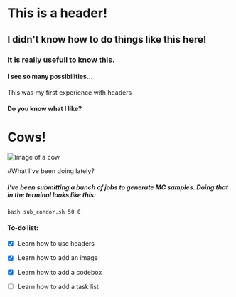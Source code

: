 # This is a header!
## I didn't know how to do things like this here!
### It is really usefull to know this.
#### I see so many possibilities...


This was my first experience with headers

#### Do you know what I like?
# Cows!
![Image of a cow](http://howtodoright.com/wp-content/uploads/2017/07/cowhero2.jpg)

#What I've been doing lately?

##### I've been submitting a bunch of jobs to generate MC samples. Doing that in the terminal looks like this:

```
bash sub_condor.sh 50 0
```

#### To-do list:
- [x] Learn how to use headers
- [x] Learn how to add an image
- [x] Learn how to add a codebox
- [ ] Learn how to add a task list

